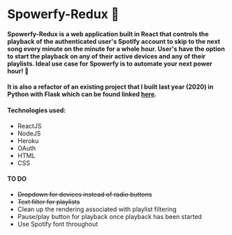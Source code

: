 # Spowerfy-Redux 🍺

#### Spowerfy-Redux is a web application built in React that controls the playback of the authenticated user's Spotify account to skip to the next song every minute on the minute for a whole hour. User's have the option to start the playback on any of their active devices and any of their playlists. Ideal use case for Spowerfy is to automate your next power hour! 🍺

#### It is also a refactor of an existing project that I built last year (2020) in Python with Flask which can be found linked [here](https://github.com/ColemanMitch/Spowerfy).

#### Technologies used:
* ReactJS
* NodeJS
* Heroku
* OAuth
* HTML
* CSS 


#### TO DO
* ~~Dropdown for devices instead of radio buttons~~
* ~~Text filter for playlists~~
* Clean up the rendering associated with playlist filtering 
* Pause/play button for playback once playback has been started
* Use Spotify font throughout
